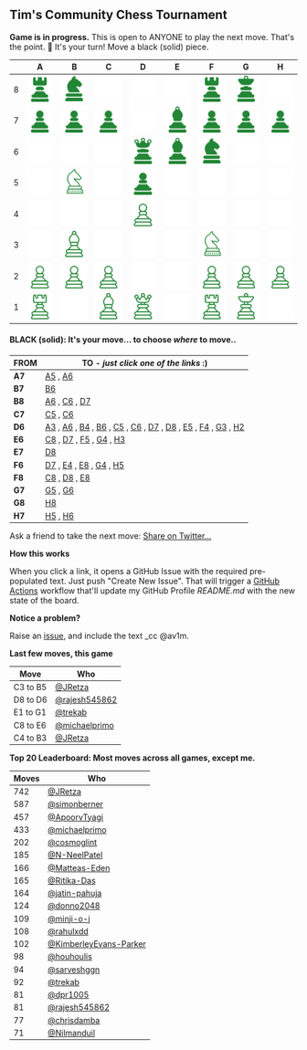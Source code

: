 
## Tim's Community Chess Tournament

**Game is in progress.** This is open to ANYONE to play the next move. That's the point. :wave:  It's your turn! Move a black (solid) piece.

|   | A | B | C | D | E | F | G | H |
| - | - | - | - | - | - | - | - | - |
| 8 | ![](https://raw.githubusercontent.com/av1m/av1m/master/chess_images/r.png) | ![](https://raw.githubusercontent.com/av1m/av1m/master/chess_images/n.png) | ![](https://raw.githubusercontent.com/av1m/av1m/master/chess_images/blank.png) | ![](https://raw.githubusercontent.com/av1m/av1m/master/chess_images/blank.png) | ![](https://raw.githubusercontent.com/av1m/av1m/master/chess_images/blank.png) | ![](https://raw.githubusercontent.com/av1m/av1m/master/chess_images/r.png) | ![](https://raw.githubusercontent.com/av1m/av1m/master/chess_images/k.png) | ![](https://raw.githubusercontent.com/av1m/av1m/master/chess_images/blank.png) |
| 7 | ![](https://raw.githubusercontent.com/av1m/av1m/master/chess_images/p.png) | ![](https://raw.githubusercontent.com/av1m/av1m/master/chess_images/p.png) | ![](https://raw.githubusercontent.com/av1m/av1m/master/chess_images/p.png) | ![](https://raw.githubusercontent.com/av1m/av1m/master/chess_images/blank.png) | ![](https://raw.githubusercontent.com/av1m/av1m/master/chess_images/b.png) | ![](https://raw.githubusercontent.com/av1m/av1m/master/chess_images/p.png) | ![](https://raw.githubusercontent.com/av1m/av1m/master/chess_images/p.png) | ![](https://raw.githubusercontent.com/av1m/av1m/master/chess_images/p.png) |
| 6 | ![](https://raw.githubusercontent.com/av1m/av1m/master/chess_images/blank.png) | ![](https://raw.githubusercontent.com/av1m/av1m/master/chess_images/blank.png) | ![](https://raw.githubusercontent.com/av1m/av1m/master/chess_images/blank.png) | ![](https://raw.githubusercontent.com/av1m/av1m/master/chess_images/q.png) | ![](https://raw.githubusercontent.com/av1m/av1m/master/chess_images/b.png) | ![](https://raw.githubusercontent.com/av1m/av1m/master/chess_images/n.png) | ![](https://raw.githubusercontent.com/av1m/av1m/master/chess_images/blank.png) | ![](https://raw.githubusercontent.com/av1m/av1m/master/chess_images/blank.png) |
| 5 | ![](https://raw.githubusercontent.com/av1m/av1m/master/chess_images/blank.png) | ![](https://raw.githubusercontent.com/av1m/av1m/master/chess_images/N.png) | ![](https://raw.githubusercontent.com/av1m/av1m/master/chess_images/blank.png) | ![](https://raw.githubusercontent.com/av1m/av1m/master/chess_images/p.png) | ![](https://raw.githubusercontent.com/av1m/av1m/master/chess_images/blank.png) | ![](https://raw.githubusercontent.com/av1m/av1m/master/chess_images/blank.png) | ![](https://raw.githubusercontent.com/av1m/av1m/master/chess_images/blank.png) | ![](https://raw.githubusercontent.com/av1m/av1m/master/chess_images/blank.png) |
| 4 | ![](https://raw.githubusercontent.com/av1m/av1m/master/chess_images/blank.png) | ![](https://raw.githubusercontent.com/av1m/av1m/master/chess_images/blank.png) | ![](https://raw.githubusercontent.com/av1m/av1m/master/chess_images/blank.png) | ![](https://raw.githubusercontent.com/av1m/av1m/master/chess_images/P.png) | ![](https://raw.githubusercontent.com/av1m/av1m/master/chess_images/blank.png) | ![](https://raw.githubusercontent.com/av1m/av1m/master/chess_images/blank.png) | ![](https://raw.githubusercontent.com/av1m/av1m/master/chess_images/blank.png) | ![](https://raw.githubusercontent.com/av1m/av1m/master/chess_images/blank.png) |
| 3 | ![](https://raw.githubusercontent.com/av1m/av1m/master/chess_images/blank.png) | ![](https://raw.githubusercontent.com/av1m/av1m/master/chess_images/B.png) | ![](https://raw.githubusercontent.com/av1m/av1m/master/chess_images/blank.png) | ![](https://raw.githubusercontent.com/av1m/av1m/master/chess_images/blank.png) | ![](https://raw.githubusercontent.com/av1m/av1m/master/chess_images/blank.png) | ![](https://raw.githubusercontent.com/av1m/av1m/master/chess_images/N.png) | ![](https://raw.githubusercontent.com/av1m/av1m/master/chess_images/blank.png) | ![](https://raw.githubusercontent.com/av1m/av1m/master/chess_images/blank.png) |
| 2 | ![](https://raw.githubusercontent.com/av1m/av1m/master/chess_images/P.png) | ![](https://raw.githubusercontent.com/av1m/av1m/master/chess_images/P.png) | ![](https://raw.githubusercontent.com/av1m/av1m/master/chess_images/P.png) | ![](https://raw.githubusercontent.com/av1m/av1m/master/chess_images/blank.png) | ![](https://raw.githubusercontent.com/av1m/av1m/master/chess_images/blank.png) | ![](https://raw.githubusercontent.com/av1m/av1m/master/chess_images/P.png) | ![](https://raw.githubusercontent.com/av1m/av1m/master/chess_images/P.png) | ![](https://raw.githubusercontent.com/av1m/av1m/master/chess_images/P.png) |
| 1 | ![](https://raw.githubusercontent.com/av1m/av1m/master/chess_images/R.png) | ![](https://raw.githubusercontent.com/av1m/av1m/master/chess_images/blank.png) | ![](https://raw.githubusercontent.com/av1m/av1m/master/chess_images/B.png) | ![](https://raw.githubusercontent.com/av1m/av1m/master/chess_images/Q.png) | ![](https://raw.githubusercontent.com/av1m/av1m/master/chess_images/blank.png) | ![](https://raw.githubusercontent.com/av1m/av1m/master/chess_images/R.png) | ![](https://raw.githubusercontent.com/av1m/av1m/master/chess_images/K.png) | ![](https://raw.githubusercontent.com/av1m/av1m/master/chess_images/blank.png) |

#### **BLACK (solid):** It's your move... to choose _where_ to move..

| FROM | TO - _just click one of the links_ :) |
| ---- | -- |
| **A7** | [A5](https://github.com/av1m/av1m/issues/new?title=chess%7Cmove%7Ca7a5%7C10113&body=Just+push+%27Submit+new+issue%27.+You+don%27t+need+to+do+anything+else.) , [A6](https://github.com/av1m/av1m/issues/new?title=chess%7Cmove%7Ca7a6%7C10113&body=Just+push+%27Submit+new+issue%27.+You+don%27t+need+to+do+anything+else.) |
| **B7** | [B6](https://github.com/av1m/av1m/issues/new?title=chess%7Cmove%7Cb7b6%7C10113&body=Just+push+%27Submit+new+issue%27.+You+don%27t+need+to+do+anything+else.) |
| **B8** | [A6](https://github.com/av1m/av1m/issues/new?title=chess%7Cmove%7Cb8a6%7C10113&body=Just+push+%27Submit+new+issue%27.+You+don%27t+need+to+do+anything+else.) , [C6](https://github.com/av1m/av1m/issues/new?title=chess%7Cmove%7Cb8c6%7C10113&body=Just+push+%27Submit+new+issue%27.+You+don%27t+need+to+do+anything+else.) , [D7](https://github.com/av1m/av1m/issues/new?title=chess%7Cmove%7Cb8d7%7C10113&body=Just+push+%27Submit+new+issue%27.+You+don%27t+need+to+do+anything+else.) |
| **C7** | [C5](https://github.com/av1m/av1m/issues/new?title=chess%7Cmove%7Cc7c5%7C10113&body=Just+push+%27Submit+new+issue%27.+You+don%27t+need+to+do+anything+else.) , [C6](https://github.com/av1m/av1m/issues/new?title=chess%7Cmove%7Cc7c6%7C10113&body=Just+push+%27Submit+new+issue%27.+You+don%27t+need+to+do+anything+else.) |
| **D6** | [A3](https://github.com/av1m/av1m/issues/new?title=chess%7Cmove%7Cd6a3%7C10113&body=Just+push+%27Submit+new+issue%27.+You+don%27t+need+to+do+anything+else.) , [A6](https://github.com/av1m/av1m/issues/new?title=chess%7Cmove%7Cd6a6%7C10113&body=Just+push+%27Submit+new+issue%27.+You+don%27t+need+to+do+anything+else.) , [B4](https://github.com/av1m/av1m/issues/new?title=chess%7Cmove%7Cd6b4%7C10113&body=Just+push+%27Submit+new+issue%27.+You+don%27t+need+to+do+anything+else.) , [B6](https://github.com/av1m/av1m/issues/new?title=chess%7Cmove%7Cd6b6%7C10113&body=Just+push+%27Submit+new+issue%27.+You+don%27t+need+to+do+anything+else.) , [C5](https://github.com/av1m/av1m/issues/new?title=chess%7Cmove%7Cd6c5%7C10113&body=Just+push+%27Submit+new+issue%27.+You+don%27t+need+to+do+anything+else.) , [C6](https://github.com/av1m/av1m/issues/new?title=chess%7Cmove%7Cd6c6%7C10113&body=Just+push+%27Submit+new+issue%27.+You+don%27t+need+to+do+anything+else.) , [D7](https://github.com/av1m/av1m/issues/new?title=chess%7Cmove%7Cd6d7%7C10113&body=Just+push+%27Submit+new+issue%27.+You+don%27t+need+to+do+anything+else.) , [D8](https://github.com/av1m/av1m/issues/new?title=chess%7Cmove%7Cd6d8%7C10113&body=Just+push+%27Submit+new+issue%27.+You+don%27t+need+to+do+anything+else.) , [E5](https://github.com/av1m/av1m/issues/new?title=chess%7Cmove%7Cd6e5%7C10113&body=Just+push+%27Submit+new+issue%27.+You+don%27t+need+to+do+anything+else.) , [F4](https://github.com/av1m/av1m/issues/new?title=chess%7Cmove%7Cd6f4%7C10113&body=Just+push+%27Submit+new+issue%27.+You+don%27t+need+to+do+anything+else.) , [G3](https://github.com/av1m/av1m/issues/new?title=chess%7Cmove%7Cd6g3%7C10113&body=Just+push+%27Submit+new+issue%27.+You+don%27t+need+to+do+anything+else.) , [H2](https://github.com/av1m/av1m/issues/new?title=chess%7Cmove%7Cd6h2%7C10113&body=Just+push+%27Submit+new+issue%27.+You+don%27t+need+to+do+anything+else.) |
| **E6** | [C8](https://github.com/av1m/av1m/issues/new?title=chess%7Cmove%7Ce6c8%7C10113&body=Just+push+%27Submit+new+issue%27.+You+don%27t+need+to+do+anything+else.) , [D7](https://github.com/av1m/av1m/issues/new?title=chess%7Cmove%7Ce6d7%7C10113&body=Just+push+%27Submit+new+issue%27.+You+don%27t+need+to+do+anything+else.) , [F5](https://github.com/av1m/av1m/issues/new?title=chess%7Cmove%7Ce6f5%7C10113&body=Just+push+%27Submit+new+issue%27.+You+don%27t+need+to+do+anything+else.) , [G4](https://github.com/av1m/av1m/issues/new?title=chess%7Cmove%7Ce6g4%7C10113&body=Just+push+%27Submit+new+issue%27.+You+don%27t+need+to+do+anything+else.) , [H3](https://github.com/av1m/av1m/issues/new?title=chess%7Cmove%7Ce6h3%7C10113&body=Just+push+%27Submit+new+issue%27.+You+don%27t+need+to+do+anything+else.) |
| **E7** | [D8](https://github.com/av1m/av1m/issues/new?title=chess%7Cmove%7Ce7d8%7C10113&body=Just+push+%27Submit+new+issue%27.+You+don%27t+need+to+do+anything+else.) |
| **F6** | [D7](https://github.com/av1m/av1m/issues/new?title=chess%7Cmove%7Cf6d7%7C10113&body=Just+push+%27Submit+new+issue%27.+You+don%27t+need+to+do+anything+else.) , [E4](https://github.com/av1m/av1m/issues/new?title=chess%7Cmove%7Cf6e4%7C10113&body=Just+push+%27Submit+new+issue%27.+You+don%27t+need+to+do+anything+else.) , [E8](https://github.com/av1m/av1m/issues/new?title=chess%7Cmove%7Cf6e8%7C10113&body=Just+push+%27Submit+new+issue%27.+You+don%27t+need+to+do+anything+else.) , [G4](https://github.com/av1m/av1m/issues/new?title=chess%7Cmove%7Cf6g4%7C10113&body=Just+push+%27Submit+new+issue%27.+You+don%27t+need+to+do+anything+else.) , [H5](https://github.com/av1m/av1m/issues/new?title=chess%7Cmove%7Cf6h5%7C10113&body=Just+push+%27Submit+new+issue%27.+You+don%27t+need+to+do+anything+else.) |
| **F8** | [C8](https://github.com/av1m/av1m/issues/new?title=chess%7Cmove%7Cf8c8%7C10113&body=Just+push+%27Submit+new+issue%27.+You+don%27t+need+to+do+anything+else.) , [D8](https://github.com/av1m/av1m/issues/new?title=chess%7Cmove%7Cf8d8%7C10113&body=Just+push+%27Submit+new+issue%27.+You+don%27t+need+to+do+anything+else.) , [E8](https://github.com/av1m/av1m/issues/new?title=chess%7Cmove%7Cf8e8%7C10113&body=Just+push+%27Submit+new+issue%27.+You+don%27t+need+to+do+anything+else.) |
| **G7** | [G5](https://github.com/av1m/av1m/issues/new?title=chess%7Cmove%7Cg7g5%7C10113&body=Just+push+%27Submit+new+issue%27.+You+don%27t+need+to+do+anything+else.) , [G6](https://github.com/av1m/av1m/issues/new?title=chess%7Cmove%7Cg7g6%7C10113&body=Just+push+%27Submit+new+issue%27.+You+don%27t+need+to+do+anything+else.) |
| **G8** | [H8](https://github.com/av1m/av1m/issues/new?title=chess%7Cmove%7Cg8h8%7C10113&body=Just+push+%27Submit+new+issue%27.+You+don%27t+need+to+do+anything+else.) |
| **H7** | [H5](https://github.com/av1m/av1m/issues/new?title=chess%7Cmove%7Ch7h5%7C10113&body=Just+push+%27Submit+new+issue%27.+You+don%27t+need+to+do+anything+else.) , [H6](https://github.com/av1m/av1m/issues/new?title=chess%7Cmove%7Ch7h6%7C10113&body=Just+push+%27Submit+new+issue%27.+You+don%27t+need+to+do+anything+else.) |

Ask a friend to take the next move: [Share on Twitter...](https://twitter.com/share?text=I'm+playing+chess+on+a+GitHub+Profile+Readme!+Can+you+please+take+the+next+move+at+https://github.com/av1m)

**How this works**

When you click a link, it opens a GitHub Issue with the required pre-populated text. Just push "Create New Issue". That will trigger a [GitHub Actions](https://github.blog/2020-07-03-github-action-hero-casey-lee/#getting-started-with-github-actions) workflow that'll update my GitHub Profile _README.md_ with the new state of the board.

**Notice a problem?**

Raise an [issue](https://github.com/av1m/av1m/issues), and include the text _cc @av1m.

**Last few moves, this game**

| Move  | Who |
| ----- | --- |
| C3 to B5 | [@JRetza](https://github.com/JRetza) |
| D8 to D6 | [@rajesh545862](https://github.com/rajesh545862) |
| E1 to G1 | [@trekab](https://github.com/trekab) |
| C8 to E6 | [@michaelprimo](https://github.com/michaelprimo) |
| C4 to B3 | [@JRetza](https://github.com/JRetza) |

**Top 20 Leaderboard: Most moves across all games, except me.**

| Moves | Who |
| ----- | --- |
| 742 | [@JRetza](https://github.com/JRetza) |
| 587 | [@simonberner](https://github.com/simonberner) |
| 457 | [@ApoorvTyagi](https://github.com/ApoorvTyagi) |
| 433 | [@michaelprimo](https://github.com/michaelprimo) |
| 202 | [@cosmoglint](https://github.com/cosmoglint) |
| 185 | [@N-NeelPatel](https://github.com/N-NeelPatel) |
| 166 | [@Matteas-Eden](https://github.com/Matteas-Eden) |
| 165 | [@Ritika-Das](https://github.com/Ritika-Das) |
| 164 | [@jatin-pahuja](https://github.com/jatin-pahuja) |
| 124 | [@donno2048](https://github.com/donno2048) |
| 109 | [@minji-o-j](https://github.com/minji-o-j) |
| 108 | [@rahulxdd](https://github.com/rahulxdd) |
| 102 | [@KimberleyEvans-Parker](https://github.com/KimberleyEvans-Parker) |
| 98 | [@houhoulis](https://github.com/houhoulis) |
| 94 | [@sarveshggn](https://github.com/sarveshggn) |
| 92 | [@trekab](https://github.com/trekab) |
| 81 | [@dpr1005](https://github.com/dpr1005) |
| 81 | [@rajesh545862](https://github.com/rajesh545862) |
| 77 | [@chrisdamba](https://github.com/chrisdamba) |
| 71 | [@Nilmanduil](https://github.com/Nilmanduil) |
